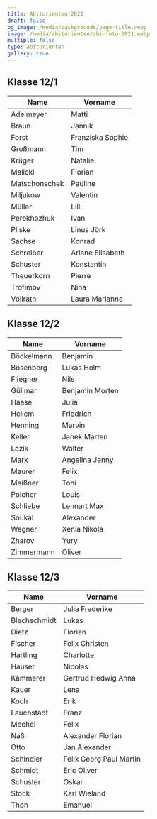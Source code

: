 ```yaml
---
title: Abiturienten 2021
draft: false
bg_image: /media/backgrounds/page-title.webp
image: /media/abiturienten/abi-foto-2021.webp
multiple: false
type: abiturienten
gallery: true
---
```

## Klasse 12/1

|**Name**|**Vorname**|
|---|---|
|Adelmeyer|Matti|
|Braun|Jannik|
|Forst|Franziska Sophie|
|Großmann|Tim|
|Krüger|Natalie|
|Malicki|Florian|
|Matschonschek|Pauline|
|Miljukow|Valentin|
|Müller|Lilli|
|Perekhozhuk|Ivan|
|Pliske|Linus Jörk|
|Sachse|Konrad|
|Schreiber|Ariane Elisabeth|
|Schuster|Konstantin|
|Theuerkorn|Pierre|
|Trofimov|Nina|
|Vollrath|Laura Marianne|

## Klasse 12/2

|**Name**|**Vorname**|
|---|---|
|Böckelmann|Benjamin|
|Bösenberg|Lukas Holm|
|Fliegner|Nils|
|Güllmar|Benjamin Morten|
|Haase|Julia|
|Hellem|Friedrich|
|Henning|Marvin|
|Keller|Janek Marten|
|Lazik|Walter|
|Marx|Angelina Jenny|
|Maurer|Felix|
|Meißner|Toni|
|Polcher|Louis|
|Schliebe|Lennart Max|
|Soukal|Alexander|
|Wagner|Xenia Nikola|
|Zharov|Yury|
|Zimmermann|Oliver|

## Klasse 12/3

|**Name**|**Vorname**|
|---|---|
|Berger|Julia Frederike|
|Blechschmidt|Lukas|
|Dietz|Florian|
|Fischer|Felix Christen|
|Hartling|Charlotte|
|Hauser|Nicolas|
|Kämmerer|Gertrud Hedwig Anna|
|Kauer|Lena|
|Koch|Erik|
|Lauchstädt|Franz|
|Mechel|Felix|
|Naß|Alexander Florian|
|Otto|Jan Alexander|
|Schindler|Felix Georg Paul Martin|
|Schmidt|Eric Oliver|
|Schuster|Oskar|
|Stock|Karl Wieland|
|Thon |Emanuel|




